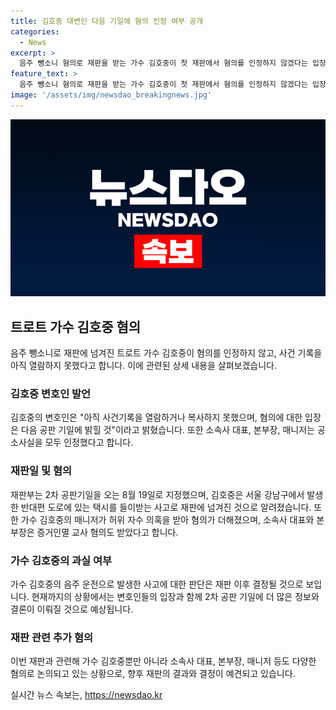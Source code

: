 ```yaml
---
title: 김호중 대변인 다음 기일에 혐의 인정 여부 공개
categories:
  - News
excerpt: >
  음주 뺑소니 혐의로 재판을 받는 가수 김호중이 첫 재판에서 혐의를 인정하지 않겠다는 입장을 밝혀 눈길을 끈다. 이에 팬들과 눈물로 맞이받은 그는 변호인의 주장대로 다음 공판에서 혐의를 밝힐 예정이다. 또한 소속사 대표 및 매니저, 본부장까지 공소사실을 인정해 파문을 키우며 사건의 관심을 끌고 있다. 8월 19일로 예정된 2차 공판에서 더 많은 사실이 밝혀질 전망이다.
feature_text: >
  음주 뺑소니 혐의로 재판을 받는 가수 김호중이 첫 재판에서 혐의를 인정하지 않겠다는 입장을 밝혀 눈길을 끈다. 이에 팬들과 눈물로 맞이받은 그는 변호인의 주장대로 다음 공판에서 혐의를 밝힐 예정이다. 또한 소속사 대표 및 매니저, 본부장까지 공소사실을 인정해 파문을 키우며 사건의 관심을 끌고 있다. 8월 19일로 예정된 2차 공판에서 더 많은 사실이 밝혀질 전망이다.
image: '/assets/img/newsdao_breakingnews.jpg'
---
```


<p><img src="/assets/img/newsdao_breakingnews.jpg" alt="firstkoreanews 속보" /></p>

<h2 data-ke-size="size26">트로트 가수 김호중 혐의</h2>

<p data-ke-size="size16">음주 뺑소니로 재판에 넘겨진 트로트 가수 김호중이 혐의를 인정하지 않고, 사건 기록을 아직 열람하지 못했다고 합니다. 이에 관련된 상세 내용을 살펴보겠습니다.</p>

<h3>김호중 변호인 발언</h3>

<p data-ke-size="size16">김호중의 변호인은 "아직 사건기록을 열람하거나 복사하지 못했으며, 혐의에 대한 입장은 다음 공판 기일에 밝힐 것"이라고 밝혔습니다. 또한 소속사 대표, 본부장, 매니저는 공소사실을 모두 인정했다고 합니다.</p>

<h3>재판일 및 혐의</h3>

<p data-ke-size="size16">재판부는 2차 공판기일을 오는 8월 19일로 지정했으며, 김호중은 서울 강남구에서 발생한 반대편 도로에 있는 택시를 들이받는 사고로 재판에 넘겨진 것으로 알려졌습니다. 또한 가수 김호중의 매니저가 허위 자수 의혹을 받아 혐의가 더해졌으며, 소속사 대표와 본부장은 증거인멸 교사 혐의도 받았다고 합니다.</p>

<h3>가수 김호중의 과실 여부</h3>

<p data-ke-size="size16">가수 김호중의 음주 운전으로 발생한 사고에 대한 판단은 재판 이후 결정될 것으로 보입니다. 현재까지의 상황에서는 변호인들의 입장과 함께 2차 공판 기일에 더 많은 정보와 결론이 이뤄질 것으로 예상됩니다.</p>

<h3>재판 관련 추가 혐의</h3>

<p data-ke-size="size16">이번 재판과 관련해 가수 김호중뿐만 아니라 소속사 대표, 본부장, 매니저 등도 다양한 혐의로 논의되고 있는 상황으로, 향후 재판의 결과와 결정이 예견되고 있습니다.</p>
실시간 뉴스 속보는, <a href="https://newsdao.kr" rel="dofollow">https://newsdao.kr</a>



